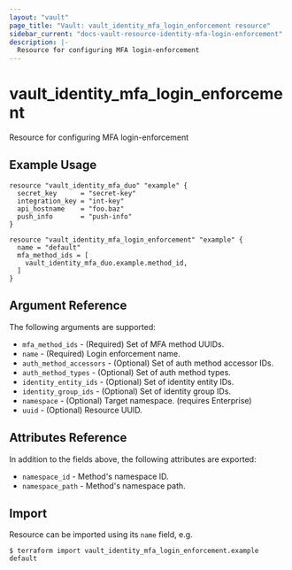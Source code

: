 ```yaml
---
layout: "vault"
page_title: "Vault: vault_identity_mfa_login_enforcement resource"
sidebar_current: "docs-vault-resource-identity-mfa-login-enforcement"
description: |-
  Resource for configuring MFA login-enforcement
---
```


# vault_identity_mfa_login_enforcement

Resource for configuring MFA login-enforcement

## Example Usage


```hcl
resource "vault_identity_mfa_duo" "example" {
  secret_key      = "secret-key"
  integration_key = "int-key"
  api_hostname    = "foo.baz"
  push_info       = "push-info"
}

resource "vault_identity_mfa_login_enforcement" "example" {
  name = "default"
  mfa_method_ids = [
    vault_identity_mfa_duo.example.method_id,
  ]
}
```
## Argument Reference

The following arguments are supported:

* `mfa_method_ids` - (Required) Set of MFA method UUIDs.
* `name` - (Required) Login enforcement name.
* `auth_method_accessors` - (Optional) Set of auth method accessor IDs.
* `auth_method_types` - (Optional) Set of auth method types.
* `identity_entity_ids` - (Optional) Set of identity entity IDs.
* `identity_group_ids` - (Optional) Set of identity group IDs.
* `namespace` - (Optional) Target namespace. (requires Enterprise)
* `uuid` - (Optional) Resource UUID.

## Attributes Reference


In addition to the fields above, the following attributes are exported:

* `namespace_id` - Method's namespace ID.
* `namespace_path` - Method's namespace path.

## Import

Resource can be imported using its `name` field, e.g.

```
$ terraform import vault_identity_mfa_login_enforcement.example default
```
